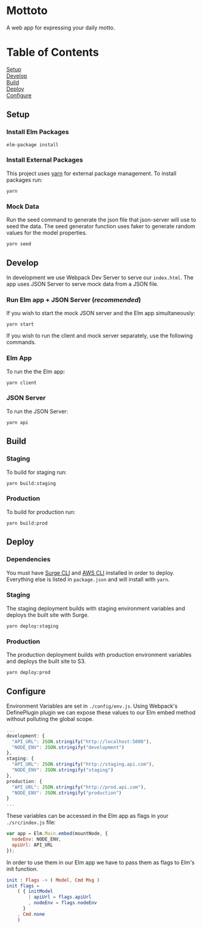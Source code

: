 Mottoto
=======

A web app for expressing your daily motto.

# Table of Contents
[Setup](#setup)  
[Develop](#develop)  
[Build](#build)  
[Deploy](#deploy)  
[Configure](#configure)  

## Setup
### Install Elm Packages
```
elm-package install
```

### Install External Packages
This project uses [yarn](https://yarnpkg.com/en/) for external package management. To install packages run:
```
yarn
```

### Mock Data
Run the seed command to generate the json file that json-server will use to seed the data. The seed generator function uses faker to generate random values for the model properties.
```
yarn seed
```

## Develop
In development we use Webpack Dev Server to serve our `index.html`. The app uses JSON Server to serve mock data from a JSON file.

### Run Elm app + JSON Server (*recommended*)
If you wish to start the mock JSON server and the Elm app simultaneously:
```
yarn start
```

If you wish to run the client and mock server separately, use the following commands.

### Elm App
To run the the Elm app:
```
yarn client
```

### JSON Server
To run the JSON Server:
```
yarn api
```

## Build
### Staging
To build for staging run:  
```
yarn build:staging
```

### Production
To build for production run:   
```
yarn build:prod
```

## Deploy
### Dependencies
You must have [Surge CLI](https://surge.sh/) and [AWS CLI](http://docs.aws.amazon.com/cli/latest/userguide/installing.html) installed in order to deploy. Everything else is listed in `package.json` and will install with `yarn`.

### Staging
The staging deployment builds with staging environment variables
and deploys the built site with Surge.
```
yarn deploy:staging
```

### Production
The production deployment builds with production environment variables
and deploys the built site to S3.
```
yarn deploy:prod
```

## Configure
Environment Variables are set in `./config/env.js`. Using Webpack's DefinePlugin plugin we can expose these values to our Elm embed method without polluting the global scope.
```javascript
...
development: {
  "API_URL": JSON.stringify("http://localhost:5000"),
  "NODE_ENV": JSON.stringify("development")
},
staging: {
  "API_URL": JSON.stringify("http://staging.api.com"),
  "NODE_ENV": JSON.stringify("staging")
},
production: {
  "API_URL": JSON.stringify("http://prod.api.com"),
  "NODE_ENV": JSON.stringify("production")
}
...
```
These variables can be accessed in the Elm app as flags in your `./src/index.js` file:

```javascript
var app = Elm.Main.embed(mountNode, {
  nodeEnv: NODE_ENV,
  apiUrl: API_URL
});
```
In order to use them in our Elm app we have to pass them as flags to Elm's init function.
```elm
init : Flags -> ( Model, Cmd Msg )
init flags =
    ( { initModel
        | apiUrl = flags.apiUrl
        , nodeEnv = flags.nodeEnv
      }
    , Cmd.none
    )
```
